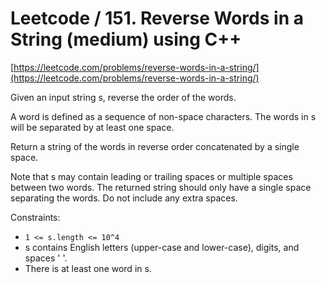# Leetcode / 151. Reverse Words in a String (medium) using C++

[https://leetcode.com/problems/reverse-words-in-a-string/](https://leetcode.com/problems/reverse-words-in-a-string/)

Given an input string s, reverse the order of the words.

A word is defined as a sequence of non-space characters. The words in s will be separated by at least one space.

Return a string of the words in reverse order concatenated by a single space.

Note that s may contain leading or trailing spaces or multiple spaces between two words. The returned string should only have a single space separating the words. Do not include any extra spaces.

Constraints:

- `1 <= s.length <= 10^4`
- s contains English letters (upper-case and lower-case), digits, and spaces ' '.
- There is at least one word in s.
